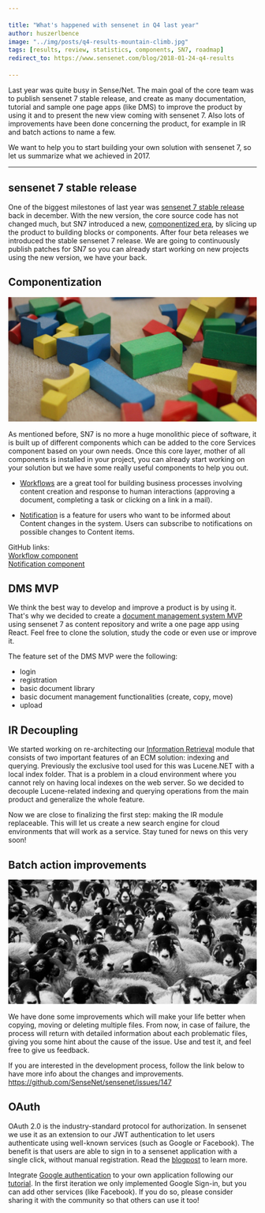 ```yaml
---

title: "What's happened with sensenet in Q4 last year"
author: huszerlbence
image: "../img/posts/q4-results-mountain-climb.jpg"
tags: [results, review, statistics, components, SN7, roadmap]
redirect_to: https://www.sensenet.com/blog/2018-01-24-q4-results

---
```


Last year was quite busy in Sense/Net. The main goal of the core team was to publish sensenet 7 stable release, and create as many documentation, tutorial and sample one page apps (like DMS) to improve the product by using it and to present the new view coming with sensenet 7.
Also lots of improvements have been done concerning the product, for example in IR and batch actions to name a few.

We want to help you to start building your own solution with sensenet 7, so let us summarize what we achieved in 2017.

---

## sensenet 7 stable release

One of the biggest milestones of last year was [sensenet 7 stable release](https://community.sensenet.com/blog/2017/12/06/release-7.0-stable) back in december. With the new version, the core source code has not changed much, but SN7 introduced a new, [componentized era](https://community.sensenet.com/blog/2017/09/27/new-sn7-components), by slicing up the product to building blocks or components.
After four beta releases we introduced the stable sensenet 7 release. We are going to continuously publish patches for SN7 so you can already start working on new projects using the new version, we have your back.


## Componentization
![Componentization](/img/posts/componentization-wooden-toy.jpg "Componentization")

As mentioned before, SN7 is no more a huge monolithic piece of software, it is built up of different components which can be added to the core Services component based on your own needs.
Once this core layer, mother of all components is installed in your project, you can already start working on your solution but we have some really useful components to help you out.

- [Workflows](https://github.com/sensenet/sensenet/issues/76) are a great tool for building business processes involving content creation and response to human interactions (approving a document, completing a task or clicking on a link in a mail).

- [Notification](https://github.com/sensenet/sensenet/issues/77) is a feature for users who want to be informed about Content changes in the system. Users can subscribe to notifications on possible changes to Content items.

GitHub links:  
[Workflow component](https://github.com/SenseNet/sn-workflow)  
[Notification component](https://github.com/SenseNet/sn-notification)


## DMS MVP

We think the best way to develop and improve a product is by using it.
That's why we decided to create a [document management system MVP](https://github.com/SenseNet/sn-dms-demo) using sensenet 7 as content repository and write a one page app using React. Feel free to clone the solution, study the code or even use or improve it.

The feature set of the DMS MVP were the following:
- login
- registration
- basic document library
- basic document management functionalities (create, copy, move)
- upload


## IR Decoupling

We started working on re-architecting our [Information Retrieval](https://github.com/SenseNet/sensenet/issues/125) module that consists of two important features of an ECM solution: indexing and querying. Previously the exclusive tool used for this was Lucene.NET with a local index folder. That is a problem in a cloud environment where you cannot rely on having local indexes on the web server. So we decided to decouple Lucene-related indexing and querying operations from the main product and generalize the whole feature.

Now we are close to finalizing the first step: making the IR module replaceable. This will let us create a new search engine for cloud environments that will work as a service. Stay tuned for news on this very soon!


## Batch action improvements
![Batch action improvements](/img/posts/batch-action-flock.jpg "Batch action improvements")

We have done some improvements which will make your life better when copying, moving or deleting multiple files. From now, in case of failure, the process will return with detailed information about each problematic files, giving you some hint about the cause of the issue.
Use and test it, and feel free to give us feedback.

If you are interested in the development process, follow the link below to have more info about the changes and improvements.
https://github.com/SenseNet/sensenet/issues/147


## OAuth

OAuth 2.0 is the industry-standard protocol for authorization. In sensenet we use it as an extension to our JWT authentication to let users authenticate using well-known services (such as Google or Facebook). The benefit is that users are able to sign in to a sensenet application with a single click, without manual registration. Read the [blogpost](https://community.sensenet.com/blog/2017/12/20/first-oauth-implementation) to learn more.

Integrate [Google authentication]((https://github.com/SenseNet/sn-oauth-google)) to your own application following our [tutorial](https://github.com/SenseNet/sn-client-auth-google).
In the first iteration we only implemented Google Sign-in, but you can add other services (like Facebook). If you do so, please consider sharing it with the community so that others can use it too!
